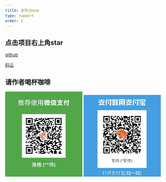 ```yaml
---
title: 支持jbone
type: support
order: 2
---
```


## 点击项目右上角star

[github](https://github.com/417511458/jbone)

[码云](https://gitee.com/majunwei2017/jbone)

## 请作者喝杯咖啡

<img width="250px" alt="微信捐赠" src="/images/wxpay.png" />
<img width="250px" alt="支付宝捐赠" src="/images/alipay.png" />

